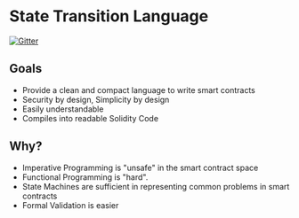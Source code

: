 # State Transition Language

[![Gitter](https://badges.gitter.im/eyecikjou567/statra.svg)](https://gitter.im/eyecikjou567/statra?utm_source=badge&utm_medium=badge&utm_campaign=pr-badge)

## Goals

* Provide a clean and compact language to write smart contracts
* Security by design, Simplicity by design
* Easily understandable
* Compiles into readable Solidity Code

## Why?

* Imperative Programming is "unsafe" in the smart contract space
* Functional Programming is "hard".
* State Machines are sufficient in representing common problems in smart contracts
* Formal Validation is easier
